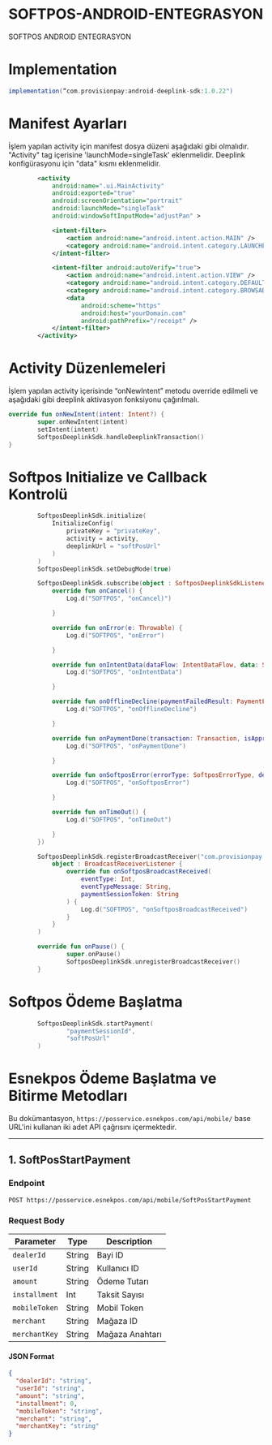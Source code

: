 # SOFTPOS-ANDROID-ENTEGRASYON
SOFTPOS ANDROID ENTEGRASYON

# Implementation

```groovy
implementation(“com.provisionpay:android-deeplink-sdk:1.0.22")
```
# Manifest Ayarları

İşlem yapılan activity için manifest dosya düzeni aşağıdaki gibi olmalıdır. 
"Activity" tag içerisine 'launchMode=singleTask' eklenmelidir.
Deeplink konfigürasyonu için "data" kısmı eklenmelidir.

```xml
        <activity
            android:name=".ui.MainActivity"
            android:exported="true"
            android:screenOrientation="portrait"
            android:launchMode="singleTask"
            android:windowSoftInputMode="adjustPan" >

            <intent-filter>
                <action android:name="android.intent.action.MAIN" />
                <category android:name="android.intent.category.LAUNCHER" />
            </intent-filter>

            <intent-filter android:autoVerify="true">
                <action android:name="android.intent.action.VIEW" />
                <category android:name="android.intent.category.DEFAULT" />
                <category android:name="android.intent.category.BROWSABLE" />
                <data  
                    android:scheme="https"
                    android:host="yourDomain.com"
                    android:pathPrefix="/receipt" />
            </intent-filter>
        </activity>
```

# Activity Düzenlemeleri

İşlem yapılan activity içerisinde “onNewIntent” metodu override edilmeli ve 
aşağıdaki gibi deeplink aktivasyon fonksiyonu çağırılmalı.

```kotlin
override fun onNewIntent(intent: Intent?) {
        super.onNewIntent(intent)
        setIntent(intent)
        SoftposDeeplinkSdk.handleDeeplinkTransaction()
}
```
# Softpos Initialize ve Callback Kontrolü


```kotlin
        SoftposDeeplinkSdk.initialize(
            InitializeConfig(
                privateKey = "privateKey",
                activity = activity,
                deeplinkUrl = "softPosUrl"
            )
        )
        SoftposDeeplinkSdk.setDebugMode(true)

        SoftposDeeplinkSdk.subscribe(object : SoftposDeeplinkSdkListener {
            override fun onCancel() {
                Log.d("SOFTPOS", "onCancel)")

            }

            override fun onError(e: Throwable) {
                Log.d("SOFTPOS", "onError")

            }

            override fun onIntentData(dataFlow: IntentDataFlow, data: String?) {
                Log.d("SOFTPOS", "onIntentData")

            }

            override fun onOfflineDecline(paymentFailedResult: PaymentFailedResult?) {
                Log.d("SOFTPOS", "onOfflineDecline")

            }

            override fun onPaymentDone(transaction: Transaction, isApproved: Boolean) {
                Log.d("SOFTPOS", "onPaymentDone")

            }

            override fun onSoftposError(errorType: SoftposErrorType, description: String?) {
                Log.d("SOFTPOS", "onSoftposError")

            }

            override fun onTimeOut() {
                Log.d("SOFTPOS", "onTimeOut")

            }
        })

        SoftposDeeplinkSdk.registerBroadcastReceiver("com.provisionpay.softpos.esnekpos",
            object : BroadcastReceiverListener {
                override fun onSoftposBroadcastReceived(
                    eventType: Int,
                    eventTypeMessage: String,
                    paymentSessionToken: String
                ) {
                    Log.d("SOFTPOS", "onSoftposBroadcastReceived")
                }
            }
        )

        override fun onPause() {
                super.onPause()
                SoftposDeeplinkSdk.unregisterBroadcastReceiver()
        }
```
# Softpos Ödeme Başlatma

```kotlin
        SoftposDeeplinkSdk.startPayment(
                "paymentSessionId",
                "softPosUrl"
        )
```

# Esnekpos Ödeme Başlatma ve Bitirme Metodları

Bu dokümantasyon, `https://posservice.esnekpos.com/api/mobile/` base URL'ini kullanan iki adet API çağrısını içermektedir.

---

## 1. SoftPosStartPayment

### Endpoint
`POST https://posservice.esnekpos.com/api/mobile/SoftPosStartPayment`

### Request Body

| Parameter     | Type   | Description        |
|---------------|--------|--------------------|
| `dealerId`    | String | Bayi ID           |
| `userId`      | String | Kullanıcı ID      |
| `amount`      | String | Ödeme Tutarı      |
| `installment` | Int    | Taksit Sayısı     |
| `mobileToken` | String | Mobil Token       |
| `merchant`    | String | Mağaza ID         |
| `merchantKey` | String | Mağaza Anahtarı   |

#### JSON Format

```json
{
  "dealerId": "string",
  "userId": "string",
  "amount": "string",
  "installment": 0,
  "mobileToken": "string",
  "merchant": "string",
  "merchantKey": "string"
}























